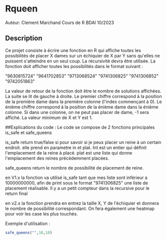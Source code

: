 # Rqueen
Auteur: Clement Marchand
Cours de R BDAI 10/2023

## Description

Ce projet consiste à écrire une fonction en R qui affiche toutes les possibilités de placer X dames sur un échiquier de X par Y sans qu'elles ne puissent s'atteindre en un seul coup. La récursivité devra être utilisée.
La fonction doit afficher toutes les possibilités dans le format suivant :

"9630815724"
"9641702853"
"9713068524"
"9741306825"
"9741306852"
"9742051863"

La valeur de retour de la fonction doit être le nombre de solutions affichées. La suite se lit de gauche à droite. Le premier chiffre correspond à la position de la première dame dans la première colonne (l'index commençant à 0). Le énième chiffre correspond à la position de la énième dame dans la énième colonne. Si dans une colonne, on ne peut pas placer de dame, -1 sera affiché. La valeur minimum de X et Y est 1.

##Explications du code :
Le code se compose de 2 fonctions principales is_safe et safe_queens

is_safe return true/false si pour savoir si je peux placer un reine à un certain endroit. elle prend en parametre in et plat. Int est un entier qui définit l'emplacement de la reine à placé. plat est une liste qui donne l'emplacement des reines précédemment placées.

safe_queens return le nombre de possibilité de placement de reine. 

en V1.x la fonction va utilisé is_safe tant que mes liste sont inférieur a 10000000000, afin de print sous le format "9741306825" une liste de placement réalisable. Il y a un petit compteur dans la recursive pour le return final

en v2.x la fonction prendra en entrez la taille X, Y de l'échiquier et donnera le nombre de possibilité correspondant. On fera également une heatmap pour voir les case les plus touchés.

Exemple d'utilisation :

```R
safe_queens("",10,10)
